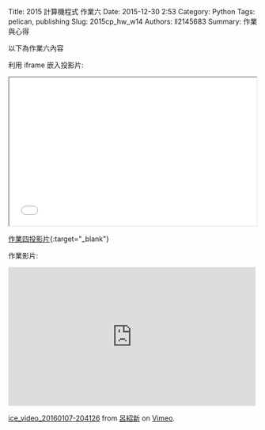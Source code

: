 Title: 2015 計算機程式 作業六
Date: 2015-12-30 2:53
Category: Python
Tags: pelican, publishing
Slug: 2015cp_hw_w14
Authors: ll2145683
Summary: 作業與心得

以下為作業六內容

利用 iframe 嵌入投影片:

<iframe src="simplest14.html" width="500" height="300"></iframe>

[作業四投影片](presentation/simplest14.html){:target="_blank"}

作業影片:
<iframe src="https://player.vimeo.com/video/151013132" width="500" height="281" frameborder="0" webkitallowfullscreen mozallowfullscreen allowfullscreen></iframe> <p><a href="https://vimeo.com/151013132">ice_video_20160107-204126</a> from <a href="https://vimeo.com/user45183410">呂紹新</a> on <a href="https://vimeo.com">Vimeo</a>.</p>





